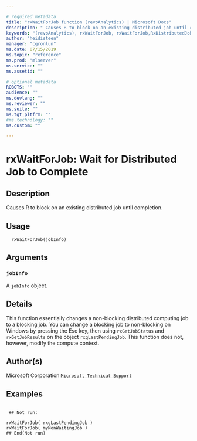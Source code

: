 ```yaml
--- 

# required metadata 
title: "rxWaitForJob function (revoAnalytics) | Microsoft Docs" 
description: " Causes R to block on an existing distributed job until completion. " 
keywords: "(revoAnalytics), rxWaitForJob, rxWaitForJob,RxDistributedJob-method, rxWaitForJob,RxDistributedSqlServerJob-method, rxWaitForJob,RxDistributedTeradataJob-method, rxWaitForJob,RxDistributedHadoopMRJob-method, rxWaitForJob,ANY-method, IO" 
author: "heidisteen" 
manager: "cgronlun" 
ms.date: 07/15/2019
ms.topic: "reference" 
ms.prod: "mlserver" 
ms.service: "" 
ms.assetid: "" 

# optional metadata 
ROBOTS: "" 
audience: "" 
ms.devlang: "" 
ms.reviewer: "" 
ms.suite: "" 
ms.tgt_pltfrm: "" 
#ms.technology: "" 
ms.custom: "" 

--- 
```








 # rxWaitForJob:  Wait for Distributed Job to Complete  
 ## Description

Causes R to block on an existing distributed job until completion.



 ## Usage

```   
  rxWaitForJob(jobInfo)

```


 ## Arguments



 ### `jobInfo`
 A `jobInfo` object. 




 ## Details

This function essentially changes a non-blocking distributed computing job to 
a blocking job. You can change a blocking job to non-blocking on Windows by
pressing the Esc key, then using `rxGetJobStatus` and `rxGetJobResults`
on the object `rxgLastPendingJob`. This function does not, however, modify
the compute context.


 ## Author(s)

Microsoft Corporation [`Microsoft Technical Support`](https://go.microsoft.com/fwlink/?LinkID=698556&clcid=0x409)



 ## Examples

 ```

  ## Not run:

rxWaitForJob( rxgLastPendingJob )
rxWaitForJob( myNonWaitingJob )
 ## End(Not run) 
```



